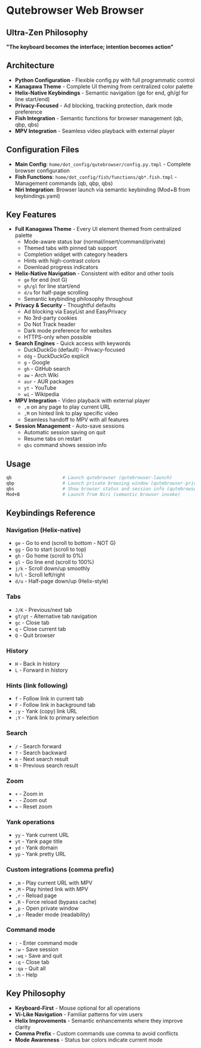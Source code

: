 # Qutebrowser Web Browser

## Ultra-Zen Philosophy
**"The keyboard becomes the interface; intention becomes action"**

## Architecture
- **Python Configuration** - Flexible config.py with full programmatic control
- **Kanagawa Theme** - Complete UI theming from centralized color palette
- **Helix-Native Keybindings** - Semantic navigation (ge for end, gh/gl for line start/end)
- **Privacy-Focused** - Ad blocking, tracking protection, dark mode preference
- **Fish Integration** - Semantic functions for browser management (qb, qbp, qbs)
- **MPV Integration** - Seamless video playback with external player

## Configuration Files
- **Main Config**: `home/dot_config/qutebrowser/config.py.tmpl` - Complete browser configuration
- **Fish Functions**: `home/dot_config/fish/functions/qb*.fish.tmpl` - Management commands (qb, qbp, qbs)
- **Niri Integration**: Browser launch via semantic keybinding (Mod+B from keybindings.yaml)

## Key Features
- **Full Kanagawa Theme** - Every UI element themed from centralized palette
  - Mode-aware status bar (normal/insert/command/private)
  - Themed tabs with pinned tab support
  - Completion widget with category headers
  - Hints with high-contrast colors
  - Download progress indicators
- **Helix-Native Navigation** - Consistent with editor and other tools
  - `ge` for end (not G)
  - `gh/gl` for line start/end
  - `d/u` for half-page scrolling
  - Semantic keybinding philosophy throughout
- **Privacy & Security** - Thoughtful defaults
  - Ad blocking via EasyList and EasyPrivacy
  - No 3rd-party cookies
  - Do Not Track header
  - Dark mode preference for websites
  - HTTPS-only when possible
- **Search Engines** - Quick access with keywords
  - DuckDuckGo (default) - Privacy-focused
  - `ddg` - DuckDuckGo explicit
  - `g` - Google
  - `gh` - GitHub search
  - `aw` - Arch Wiki
  - `aur` - AUR packages
  - `yt` - YouTube
  - `wi` - Wikipedia
- **MPV Integration** - Video playback with external player
  - `,m` on any page to play current URL
  - `,M` on hinted link to play specific video
  - Seamless handoff to MPV with all features
- **Session Management** - Auto-save sessions
  - Automatic session saving on quit
  - Resume tabs on restart
  - `qbs` command shows session info

## Usage
```bash
qb                   # Launch qutebrowser (qutebrowser-launch)
qbp                  # Launch private browsing window (qutebrowser-private)
qbs                  # Show browser status and session info (qutebrowser-status)
Mod+B                # Launch from Niri (semantic browser invoke)
```

## Keybindings Reference

### Navigation (Helix-native)
- `ge` - Go to end (scroll to bottom - NOT G)
- `gg` - Go to start (scroll to top)
- `gh` - Go home (scroll to 0%)
- `gl` - Go line end (scroll to 100%)
- `j/k` - Scroll down/up smoothly
- `h/l` - Scroll left/right
- `d/u` - Half-page down/up (Helix-style)

### Tabs
- `J/K` - Previous/next tab
- `gT/gt` - Alternative tab navigation
- `gc` - Close tab
- `q` - Close current tab
- `Q` - Quit browser

### History
- `H` - Back in history
- `L` - Forward in history

### Hints (link following)
- `f` - Follow link in current tab
- `F` - Follow link in background tab
- `;y` - Yank (copy) link URL
- `;Y` - Yank link to primary selection

### Search
- `/` - Search forward
- `?` - Search backward
- `n` - Next search result
- `N` - Previous search result

### Zoom
- `+` - Zoom in
- `-` - Zoom out
- `=` - Reset zoom

### Yank operations
- `yy` - Yank current URL
- `yt` - Yank page title
- `yd` - Yank domain
- `yp` - Yank pretty URL

### Custom integrations (comma prefix)
- `,m` - Play current URL with MPV
- `,M` - Play hinted link with MPV
- `,r` - Reload page
- `,R` - Force reload (bypass cache)
- `,p` - Open private window
- `,a` - Reader mode (readability)

### Command mode
- `:` - Enter command mode
- `:w` - Save session
- `:wq` - Save and quit
- `:q` - Close tab
- `:qa` - Quit all
- `:h` - Help

## Key Philosophy
- **Keyboard-First** - Mouse optional for all operations
- **Vi-Like Navigation** - Familiar patterns for vim users
- **Helix Improvements** - Semantic enhancements where they improve clarity
- **Comma Prefix** - Custom commands use comma to avoid conflicts
- **Mode Awareness** - Status bar colors indicate current mode
